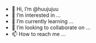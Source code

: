 - 👋 Hi, I’m @huujujuu
- 👀 I’m interested in ...
- 🌱 I’m currently learning ...
- 💞️ I’m looking to collaborate on ...
- 📫 How to reach me ...

<!---
huujujuu/huujujuu is a ✨ special ✨ repository because its `README.md` (this file) appears on your GitHub profile.
You can click the Preview link to take a look at your changes.
--->
